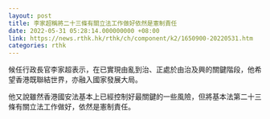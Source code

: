 ```yaml
---
layout: post
title: 李家超稱將二十三條有關立法工作做好依然是憲制責任
date: 2022-05-31 05:28:14.000000000 +08:00
link: https://news.rthk.hk/rthk/ch/component/k2/1650900-20220531.htm
categories: rthk
---
```


候任行政長官李家超表示，在已實現由亂到治、正處於由治及興的關鍵階段，他希望香港既聯結世界，亦融入國家發展大局。

他又說雖然香港國安法基本上已經控制好最關鍵的一些風險，但將基本法第二十三條有關立法工作做好，依然是憲制責任。
